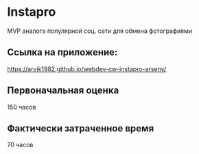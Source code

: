 # Instapro

MVP аналога популярной соц. сети для обмена фотографиями

## Ссылка на приложение:

https://arvik1982.github.io/webdev-cw-instapro-arseny/

## Первоначальная оценка

150 часов

## Фактически затраченное время

70 часов
